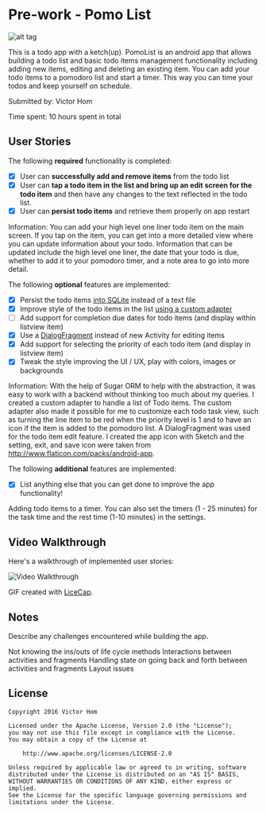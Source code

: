 # Pre-work - Pomo List
![alt tag](http://i.imgur.com/cpZ51UJ.png)

This is a todo app with a ketch(up). PomoList is an android app that allows building a todo list and basic todo items management functionality including adding new items, editing and deleting an existing item. You can add your todo items to a pomodoro list and start a timer. This way you can time your todos and keep yourself on schedule.

Submitted by: Victor Hom

Time spent: 10 hours spent in total

## User Stories

The following **required** functionality is completed:

* [X] User can **successfully add and remove items** from the todo list
* [X] User can **tap a todo item in the list and bring up an edit screen for the todo item** and then have any changes to the text reflected in the todo list.
* [X] User can **persist todo items** and retrieve them properly on app restart

Information:
You can add your high level one liner todo item on the main screen. If you tap on the item, you can get into a more detailed view where you can update information about your todo. Information that can be updated include the high level one liner, the date that your todo is due, whether to add it to your pomodoro timer, and a note area to go into more detail.

The following **optional** features are implemented:

* [X] Persist the todo items [into SQLite](http://guides.codepath.com/android/Persisting-Data-to-the-Device#sqlite) instead of a text file
* [X] Improve style of the todo items in the list [using a custom adapter](http://guides.codepath.com/android/Using-an-ArrayAdapter-with-ListView)
* [ ] Add support for completion due dates for todo items (and display within listview item)
* [X] Use a [DialogFragment](http://guides.codepath.com/android/Using-DialogFragment) instead of new Activity for editing items
* [X] Add support for selecting the priority of each todo item (and display in listview item)
* [X] Tweak the style improving the UI / UX, play with colors, images or backgrounds

Information:
With the help of Sugar ORM to help with the abstraction, it was easy to work with a backend without thinking too much about my queries. I created a custom adapter to handle a list of Todo items. The custom adapter also made it possible for me to customize each todo task view, such as turning the line item to be red when the priority level is 1 and to have an icon if the item is added to the pomodoro list. A DialogFragment was used for the todo item edit feature. I created the app icon with Sketch and the setting, exit, and save icon were taken from http://www.flaticon.com/packs/android-app.

The following **additional** features are implemented:

* [X] List anything else that you can get done to improve the app functionality!

Adding todo items to a timer. You can also set the timers (1 - 25 minutes) for the task time and the rest time (1-10 minutes) in the settings.

## Video Walkthrough

Here's a walkthrough of implemented user stories:

<img src='http://i.imgur.com/UNklByl.gif' title='Video Walkthrough' width='' alt='Video Walkthrough' />

GIF created with [LiceCap](http://www.cockos.com/licecap/).

## Notes

Describe any challenges encountered while building the app.

Not knowing the ins/outs of life cycle methods
Interactions between activities and fragments
Handling state on going back and forth between activities and fragments
Layout issues

## License

    Copyright 2016 Victor Hom

    Licensed under the Apache License, Version 2.0 (the "License");
    you may not use this file except in compliance with the License.
    You may obtain a copy of the License at

        http://www.apache.org/licenses/LICENSE-2.0

    Unless required by applicable law or agreed to in writing, software
    distributed under the License is distributed on an "AS IS" BASIS,
    WITHOUT WARRANTIES OR CONDITIONS OF ANY KIND, either express or implied.
    See the License for the specific language governing permissions and
    limitations under the License.
